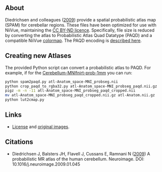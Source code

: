 ## About

Diedrichsen and colleagues ([2009](https://pubmed.ncbi.nlm.nih.gov/19457380/)) provide a spatial probabilistic atlas map (SPAM) for cerebellar regions. These files have been optimized for use with NiiVue, maintaining the [CC BY-ND licence](https://www.diedrichsenlab.org/imaging/atlasPackage.htm). Specifically, file size is reduced by converting the atlas to Probabilistic Atlas Quad Datatype (PAQD) and a compatible NiiVue [colormap](https://niivue.com/docs/colormaps2#atlases-and-labeled-images). The PAQD encoding is [described here](https://github.com/niivue/niivue-demo-images/tree/main/Thalamus).

## Creating new Atlases

The provided Python script can convert a probabilistic atlas to PAQD. For example, if for the [Cerebellum-MNIfnirt-prob-1mm](https://web.mit.edu/fsl_v5.0.10/fsl/doc/wiki/Atlases.html) you can run:

```bash
python spam2paqd.py atl-Anatom_space-MNI_probseg.nii
python crop_paqd_to_rgba32.py atl-Anatom_space-MNI_probseg_paqd.nii.gz
pigz -m -n -11 atl-Anatom_space-MNI_probseg_paqd_cropped.nii
mv atl-Anatom_space-MNI_probseg_paqd_cropped.nii.gz atl-Anatom.nii.gz
python lut2cmap.py  
```

## Links

 - [License](https://www.diedrichsenlab.org/imaging/atlasPackage.htm) and [original images](https://github.com/diedrichsenlab/cerebellar_atlases).

## Citations

 - Diedrichsen J, Balsters JH, Flavell J, Cussans E, Ramnani N ([2009](https://pubmed.ncbi.nlm.nih.gov/19457380/)) A probabilistic MR atlas of the human cerebellum. Neuroimage. DOI: 10.1016/j.neuroimage.2009.01.045
